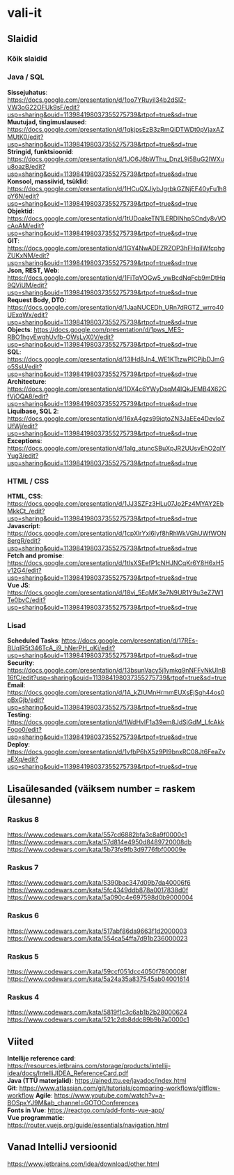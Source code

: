 # vali-it

## Slaidid
### Kõik slaidid

### Java / SQL
**Sissejuhatus**: https://docs.google.com/presentation/d/1oo7YRuyil34b2dSlZ-VW3oG22OFUk9sF/edit?usp=sharing&ouid=113984198037355275739&rtpof=true&sd=true  
**Muutujad, tingimuslaused**: https://docs.google.com/presentation/d/1qkjpsEzB3zRmQiDTWDt0pVjaxAZMUtK0/edit?usp=sharing&ouid=113984198037355275739&rtpof=true&sd=true  
**Stringid, funktsioonid**: https://docs.google.com/presentation/d/1JO6J6bWThu_DnzL9i5BuG2IWXuu8oazB/edit?usp=sharing&ouid=113984198037355275739&rtpof=true&sd=true  
**Konsool, massiivid, tsüklid**: https://docs.google.com/presentation/d/1HCuQXJiybJgrbkGZNjEF40yFu1h8pY6N/edit?usp=sharing&ouid=113984198037355275739&rtpof=true&sd=true  
**Objektid**:  https://docs.google.com/presentation/d/1tUDoakeTN1LERDlNhpSCndy8vVOcAoAM/edit?usp=sharing&ouid=113984198037355275739&rtpof=true&sd=true  
**GIT**: https://docs.google.com/presentation/d/1GY4NwADEZRZOP3hFHqilWfcphgZUKxNM/edit?usp=sharing&ouid=113984198037355275739&rtpof=true&sd=true  
**Json, REST, Web**: https://docs.google.com/presentation/d/1FiTqVOGw5_vwBcdNqFcb9mDtHq9QViUM/edit?usp=sharing&ouid=113984198037355275739&rtpof=true&sd=true  
**Request Body, DTO**: https://docs.google.com/presentation/d/1JaaNUCEDh_URn7dRGTZ_wrro40UExqWx/edit?usp=sharing&ouid=113984198037355275739&rtpof=true&sd=true  
**Objects**: https://docs.google.com/presentation/d/1pws_MES-RBO1hgvEwghUvfb-OWsLyX0V/edit?usp=sharing&ouid=113984198037355275739&rtpof=true&sd=true  
**SQL**: https://docs.google.com/presentation/d/13lHd8Jn4_WE1KTtzwPlCPjbDJmGo5SsU/edit?usp=sharing&ouid=113984198037355275739&rtpof=true&sd=true  
**Architecture**: https://docs.google.com/presentation/d/1DX4c6YWyDsqM4IQkJEMB4X62CfVjOQA8/edit?usp=sharing&ouid=113984198037355275739&rtpof=true&sd=true  
**Liquibase, SQL 2**: https://docs.google.com/presentation/d/16xA4gzs99iqtoZN3JaEEe4DevloZUfWj/edit?usp=sharing&ouid=113984198037355275739&rtpof=true&sd=true  
**Exceptions**: https://docs.google.com/presentation/d/1aIg_atuncSBuXpJR2UUsvEhO2qlYYug3/edit?usp=sharing&ouid=113984198037355275739&rtpof=true&sd=true  
### HTML / CSS
**HTML, CSS**: https://docs.google.com/presentation/d/1JJ3SZFz3HLu07Jp2Fz4MYAY2EbMkkCt_/edit?usp=sharing&ouid=113984198037355275739&rtpof=true&sd=true  
**Javascript**: https://docs.google.com/presentation/d/1cpXlrYxl6Iyf8hRhWkVGhUWfWON8ergR/edit?usp=sharing&ouid=113984198037355275739&rtpof=true&sd=true  
**Fetch and promise**: https://docs.google.com/presentation/d/1tlsXSEefP1cNHJNCqKr6Y8H6xH5v12G4/edit?usp=sharing&ouid=113984198037355275739&rtpof=true&sd=true  
**Vue JS**: https://docs.google.com/presentation/d/18vi_5EqMK3e7N9UR1Y9u3eZ7W1Te0bvC/edit?usp=sharing&ouid=113984198037355275739&rtpof=true&sd=true  
### Lisad
**Scheduled Tasks**: https://docs.google.com/presentation/d/17REs-BUqlR5t346TcA_j9_hNerPH_oKi/edit?usp=sharing&ouid=113984198037355275739&rtpof=true&sd=true  
**Security**: https://docs.google.com/presentation/d/13bsunVacy5j1ymkq9nNFFvNkUlnB16fC/edit?usp=sharing&ouid=113984198037355275739&rtpof=true&sd=true  
**Email**: https://docs.google.com/presentation/d/1A_kZIUMnHrmmEUXsEjSgh44os0pBxGjb/edit?usp=sharing&ouid=113984198037355275739&rtpof=true&sd=true  
**Testing**: https://docs.google.com/presentation/d/1WdHvlF1a39em8JdSjGdM_LfcAkkFogo0/edit?usp=sharing&ouid=113984198037355275739&rtpof=true&sd=true  
**Deploy**: https://docs.google.com/presentation/d/1vfbP6hX5z9PI9bnxRC08Jt6FeaZvaEXq/edit?usp=sharing&ouid=113984198037355275739&rtpof=true&sd=true  

## Lisaülesanded (väiksem number = raskem ülesanne)
### Raskus 8
https://www.codewars.com/kata/557cd6882bfa3c8a9f0000c1  
https://www.codewars.com/kata/57d814e4950d8489720008db  
https://www.codewars.com/kata/5b73fe9fb3d9776fbf00009e  
### Raskus 7
https://www.codewars.com/kata/5390bac347d09b7da40006f6  
https://www.codewars.com/kata/5fc4349ddb878a0017838d0f  
https://www.codewars.com/kata/5a090c4e697598d0b9000004  
### Raskus 6
https://www.codewars.com/kata/517abf86da9663f1d2000003  
https://www.codewars.com/kata/554ca54ffa7d91b236000023  
### Raskus 5
https://www.codewars.com/kata/59ccf051dcc4050f7800008f  
https://www.codewars.com/kata/5a24a35a837545ab04001614   
### Raskus 4
https://www.codewars.com/kata/5819f1c3c6ab1b2b28000624  
https://www.codewars.com/kata/521c2db8ddc89b9b7a0000c1  

##  Viited
**Intellije reference card**: https://resources.jetbrains.com/storage/products/intellij-idea/docs/IntelliJIDEA_ReferenceCard.pdf  
**Java (TTÜ materjalid)**: https://ained.ttu.ee/javadoc/index.html  
**Git**: https://www.atlassian.com/git/tutorials/comparing-workflows/gitflow-workflow
**Agile**: https://www.youtube.com/watch?v=a-BOSpxYJ9M&ab_channel=GOTOConferences  
**Fonts in Vue**: https://reactgo.com/add-fonts-vue-app/  
**Vue programmatic**: https://router.vuejs.org/guide/essentials/navigation.html  

## Vanad IntelliJ versioonid
https://www.jetbrains.com/idea/download/other.html
